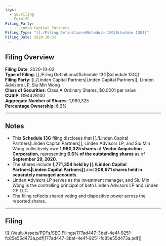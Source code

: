 ```yaml
---
tags:
  - SECFiling
  - Form13G
Filing_Party:
  - - Linden Capital Partners
Filing_Type: "[[./Filing Definitions#Schedule 13G|Schedule 13G]]"
Filing_Date: 2020-10-02
---
```


## Filing Overview

**Filing Date**: 2020-10-02  
**Type of Filing**: [[./Filing Definitions#Schedule 13G|Schedule 13G]]  
**Filing Party**: [[./Linden Capital Partners|Linden Capital Partners]], Linden Advisors LP, Siu Min Wong  
**Class of Securities**: Class A Ordinary Shares, $0.0001 par value  
**CUSIP**: G9442R100  
**Aggregate Number of Shares**: 1,980,325  
**Percentage Ownership**: 6.6%  

---

## Notes

- This **Schedule 13G** filing discloses that [[./Linden Capital Partners|Linden Capital Partners]], Linden Advisors LP, and Siu Min Wong collectively own **1,980,325 shares** of **Vector Acquisition Corporation**, representing **6.6% of the outstanding shares** as of **September 29, 2020**.
- The shares include **1,771,354 held by [[./Linden Capital Partners|Linden Capital Partners]]** and **208,971 shares held in separately managed accounts**.
- Linden Advisors LP serves as the investment manager, and Siu Min Wong is the controlling principal of both Linden Advisors LP and Linden GP LLC.
- The filing reflects shared voting and dispositive power across the reported shares.

---

## Filing

![[./Vault-Assets/PDFs/SEC Filings/177ad447-3baf-4e4f-9251-fc85e55d473a.pdf|177ad447-3baf-4e4f-9251-fc85e55d473a.pdf]]
